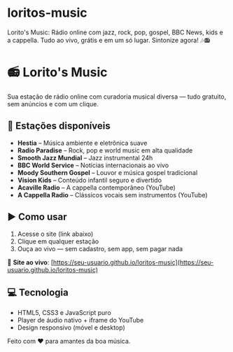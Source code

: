 # loritos-music
Lorito's Music: Rádio online com jazz, rock, pop, gospel, BBC News, kids e a cappella. Tudo ao vivo, grátis e em um só lugar. Sintonize agora! 🎶📻 
# 📻 Lorito's Music

Sua estação de rádio online com curadoria musical diversa — tudo gratuito, sem anúncios e com um clique.

## 🎵 Estações disponíveis
- **Hestia** – Música ambiente e eletrônica suave  
- **Radio Paradise** – Rock, pop e world music em alta qualidade  
- **Smooth Jazz Mundial** – Jazz instrumental 24h  
- **BBC World Service** – Notícias internacionais ao vivo  
- **Moody Southern Gospel** – Louvor e música gospel tradicional  
- **Vision Kids** – Conteúdo infantil seguro e divertido  
- **Acaville Radio** – A cappella contemporâneo (YouTube)  
- **A Cappella Radio** – Clássicos vocais sem instrumentos (YouTube)

## ▶️ Como usar
1. Acesse o site (link abaixo)  
2. Clique em qualquer estação  
3. Ouça ao vivo — sem cadastro, sem app, sem pagar nada

🔗 **Site ao vivo**: [https://seu-usuario.github.io/loritos-music](https://seu-usuario.github.io/loritos-music)

## 💻 Tecnologia
- HTML5, CSS3 e JavaScript puro  
- Player de áudio nativo + iframe do YouTube  
- Design responsivo (móvel e desktop)

Feito com ❤️ para amantes da boa música.
